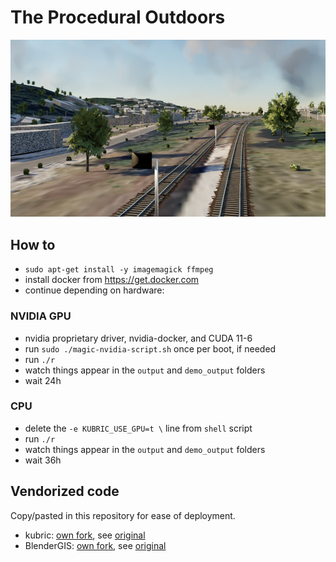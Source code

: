 # The Procedural Outdoors

![](https://github.com/gabriel-v/all-tracks-no-trains/raw/main/v1-bush/frames/895.png)

## How to

- `sudo apt-get install -y imagemagick ffmpeg`
- install docker from https://get.docker.com
- continue depending on hardware:

### NVIDIA GPU

- nvidia proprietary driver, nvidia-docker, and CUDA 11-6
- run `sudo ./magic-nvidia-script.sh` once per boot, if needed
- run `./r`
- watch things appear in the `output` and `demo_output` folders
- wait 24h

### CPU

- delete the `-e KUBRIC_USE_GPU=t \` line from `shell` script
- run `./r`
- watch things appear in the `output` and `demo_output` folders
- wait 36h


## Vendorized code

Copy/pasted in this repository for ease of deployment.

- kubric: [own fork](https://github.com/gabriel-v/kubric), see [original](https://github.com/google-research/kubric)
- BlenderGIS: [own fork](https://github.com/gabriel-v/BlenderGIS), see [original](https://github.com/domlysz/BlenderGIS)
